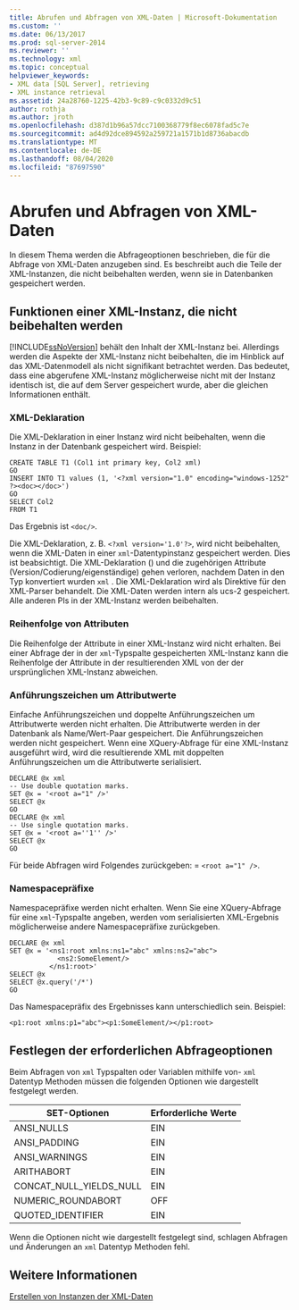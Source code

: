 ```yaml
---
title: Abrufen und Abfragen von XML-Daten | Microsoft-Dokumentation
ms.custom: ''
ms.date: 06/13/2017
ms.prod: sql-server-2014
ms.reviewer: ''
ms.technology: xml
ms.topic: conceptual
helpviewer_keywords:
- XML data [SQL Server], retrieving
- XML instance retrieval
ms.assetid: 24a28760-1225-42b3-9c89-c9c0332d9c51
author: rothja
ms.author: jroth
ms.openlocfilehash: d387d1b96a57dcc7100368779f8ec6078fad5c7e
ms.sourcegitcommit: ad4d92dce894592a259721a1571b1d8736abacdb
ms.translationtype: MT
ms.contentlocale: de-DE
ms.lasthandoff: 08/04/2020
ms.locfileid: "87697590"
---
```

# <a name="retrieve-and-query-xml-data"></a>Abrufen und Abfragen von XML-Daten
  In diesem Thema werden die Abfrageoptionen beschrieben, die für die Abfrage von XML-Daten anzugeben sind. Es beschreibt auch die Teile der XML-Instanzen, die nicht beibehalten werden, wenn sie in Datenbanken gespeichert werden.  
  
##  <a name="features-of-an-xml-instance-that-are-not-preserved"></a><a name="features"></a> Funktionen einer XML-Instanz, die nicht beibehalten werden  
 [!INCLUDE[ssNoVersion](../../includes/ssnoversion-md.md)] behält den Inhalt der XML-Instanz bei. Allerdings werden die Aspekte der XML-Instanz nicht beibehalten, die im Hinblick auf das XML-Datenmodell als nicht signifikant betrachtet werden. Das bedeutet, dass eine abgerufene XML-Instanz möglicherweise nicht mit der Instanz identisch ist, die auf dem Server gespeichert wurde, aber die gleichen Informationen enthält.  
  
### <a name="xml-declaration"></a>XML-Deklaration  
 Die XML-Deklaration in einer Instanz wird nicht beibehalten, wenn die Instanz in der Datenbank gespeichert wird. Beispiel:  
  
```  
CREATE TABLE T1 (Col1 int primary key, Col2 xml)  
GO  
INSERT INTO T1 values (1, '<?xml version="1.0" encoding="windows-1252" ?><doc></doc>')  
GO  
SELECT Col2  
FROM T1  
```  
  
 Das Ergebnis ist `<doc/>`.  
  
 Die XML-Deklaration, z. B. `<?xml version='1.0'?>`, wird nicht beibehalten, wenn die XML-Daten in einer `xml`-Datentypinstanz gespeichert werden. Dies ist beabsichtigt. Die XML-Deklaration () und die zugehörigen Attribute (Version/Codierung/eigenständige) gehen verloren, nachdem Daten in den Typ konvertiert wurden `xml` . Die XML-Deklaration wird als Direktive für den XML-Parser behandelt. Die XML-Daten werden intern als ucs-2 gespeichert. Alle anderen PIs in der XML-Instanz werden beibehalten.  
  
  
### <a name="order-of-attributes"></a>Reihenfolge von Attributen  
 Die Reihenfolge der Attribute in einer XML-Instanz wird nicht erhalten. Bei einer Abfrage der in der `xml`-Typspalte gespeicherten XML-Instanz kann die Reihenfolge der Attribute in der resultierenden XML von der der ursprünglichen XML-Instanz abweichen.  
  
  
### <a name="quotation-marks-around-attribute-values"></a>Anführungszeichen um Attributwerte  
 Einfache Anführungszeichen und doppelte Anführungszeichen um Attributwerte werden nicht erhalten. Die Attributwerte werden in der Datenbank als Name/Wert-Paar gespeichert. Die Anführungszeichen werden nicht gespeichert. Wenn eine XQuery-Abfrage für eine XML-Instanz ausgeführt wird, wird die resultierende XML mit doppelten Anführungszeichen um die Attributwerte serialisiert.  
  
```  
DECLARE @x xml  
-- Use double quotation marks.  
SET @x = '<root a="1" />'  
SELECT @x  
GO  
DECLARE @x xml  
-- Use single quotation marks.  
SET @x = '<root a=''1'' />'  
SELECT @x  
GO  
```  
  
 Für beide Abfragen wird Folgendes zurückgeben: = `<root a="1" />`.  
  
  
### <a name="namespace-prefixes"></a>Namespacepräfixe  
 Namespacepräfixe werden nicht erhalten. Wenn Sie eine XQuery-Abfrage für eine `xml`-Typspalte angeben, werden vom serialisierten XML-Ergebnis möglicherweise andere Namespacepräfixe zurückgeben.  
  
```  
DECLARE @x xml  
SET @x = '<ns1:root xmlns:ns1="abc" xmlns:ns2="abc">  
            <ns2:SomeElement/>  
          </ns1:root>'  
SELECT @x  
SELECT @x.query('/*')  
GO  
```  
  
 Das Namespacepräfix des Ergebnisses kann unterschiedlich sein. Beispiel:  
  
```  
<p1:root xmlns:p1="abc"><p1:SomeElement/></p1:root>  
```  
  
  
##  <a name="setting-required-query-options"></a><a name="query"></a> Festlegen der erforderlichen Abfrageoptionen  
 Beim Abfragen von `xml` Typspalten oder Variablen mithilfe von- `xml` Datentyp Methoden müssen die folgenden Optionen wie dargestellt festgelegt werden.  
  
|SET-Optionen|Erforderliche Werte|  
|-----------------|---------------------|  
|ANSI_NULLS|EIN|  
|ANSI_PADDING|EIN|  
|ANSI_WARNINGS|EIN|  
|ARITHABORT|EIN|  
|CONCAT_NULL_YIELDS_NULL|EIN|  
|NUMERIC_ROUNDABORT|OFF|  
|QUOTED_IDENTIFIER|EIN|  
  
 Wenn die Optionen nicht wie dargestellt festgelegt sind, schlagen Abfragen und Änderungen an `xml` Datentyp Methoden fehl.  
  
  
## <a name="see-also"></a>Weitere Informationen  
 [Erstellen von Instanzen der XML-Daten](create-instances-of-xml-data.md)  
  
  
